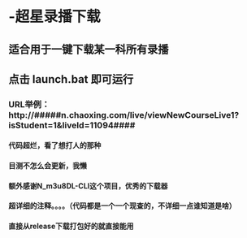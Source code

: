 # -超星录播下载
## 适合用于一键下载某一科所有录播

## 点击 launch.bat 即可运行
### URL举例：http://#####n.chaoxing.com/live/viewNewCourseLive1?isStudent=1&liveId=11094####
#### 代码超烂，看了想打人的那种
#### 目测不怎么会更新，我懒
#### 额外感谢N_m3u8DL-CLI这个项目，优秀的下载器

#### 超详细的注释。。。。（代码都是一个一个现查的，不详细一点谁知道是啥）
#### 直接从release下载打包好的就直接能用
